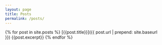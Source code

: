 ```yaml
---
layout: page
title: Posts
permalink: /posts/
---
```


{% for post in site.posts %}
  [{{post.title}}]({{ post.url | prepend: site.baseurl }}) 
  {{post.excerpt}}
{% endfor %}